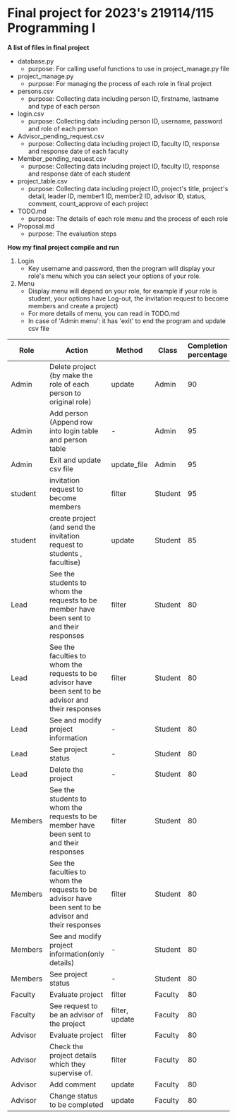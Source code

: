 # Final project for 2023's 219114/115 Programming I

**A list of files in final project**
  - database.py
    - purpose: For calling useful functions to use in project_manage.py file
  - project_manage.py
    - purpose: For managing the process of each role in final project
  - persons.csv
    - purpose: Collecting data including person ID, firstname, lastname and type of each person 
  - login.csv
    - purpose: Collecting data including person ID, username, password and role of each person
  - Advisor_pending_request.csv
    - purpose: Collecting data including project ID, faculty ID, response and response date of each faculty
  - Member_pending_request.csv
    - purpose: Collecting data including project ID, faculty ID, response and response date of each student
  - project_table.csv
    - purpose: Collecting data including project ID, project's title, project's detail, leader ID, member1 ID, member2 ID, advisor ID, status, comment, count_approve of each project
  - TODO.md
    - purpose: The details of each role menu and the process of each role
  - Proposal.md
    - purpose: The evaluation steps

**How my final project compile and run**

1. Login
    - Key username and password, then the program will display your role's menu which you can select your options of your role.
2. Menu
    - Display menu will depend on your role, for example if your role is student, your options have Log-out, the invitation request to become members and create a project)
    - For more details of menu, you can read in TODO.md
    - In case of 'Admin menu': it has 'exit' to end the program and update csv file

| Role    | Action                                                                                                | Method         | Class   | Completion percentage |
|---------|-------------------------------------------------------------------------------------------------------|----------------|---------|-----------------------|
| Admin   | Delete project (by make the role of each person to original role)                                     | update         | Admin   | 90                    |
| Admin   | Add person (Append row into login table and person table                                              | -              | Admin   | 95                    |
| Admin   | Exit and update csv file                                                                              | update_file    | Admin   | 95                    |
| student | invitation request to become members                                                                  | filter         | Student | 95                    |
| student | create project (and send the invitation request to students , facultise)                              | update         | Student | 85                    |
| Lead    | See the students to whom the requests to be member have been sent to and their responses              | filter         | Student | 80                    |
| Lead    | See the faculties to whom the requests to be advisor have been sent to be advisor and their responses | filter         | Student | 80                    |
| Lead    | See and modify project information                                                                    | -              | Student | 80                    |
| Lead    | See project status                                                                                    | -              | Student | 80                    |
| Lead    | Delete the project                                                                                    | -              | Student | 80                    |
| Members | See the students to whom the requests to be member have been sent to and their responses              | filter         | Student | 80                    |
| Members | See the faculties to whom the requests to be advisor have been sent to be advisor and their responses | filter         | Student | 80                    |         |         |                       |
| Members | See and modify project information(only details)                                                      | -              | Student | 80                    |
| Members | See project status                                                                                    | -              | Student | 80                    |
| Faculty | Evaluate project                                                                                      | filter         | Faculty | 80                    |
| Faculty | See request to be an advisor of the project                                                           | filter, update | Faculty | 80                    |
| Advisor | Evaluate project                                                                                      | filter         | Faculty | 80                    |
| Advisor | Check the project details which they supervise of.                                                    | filter         | Faculty | 80                    |
| Advisor | Add comment                                                                                           | update         | Faculty | 80                    |
| Advisor | Change status to be completed                                                                         | update         | Faculty | 80                    |

